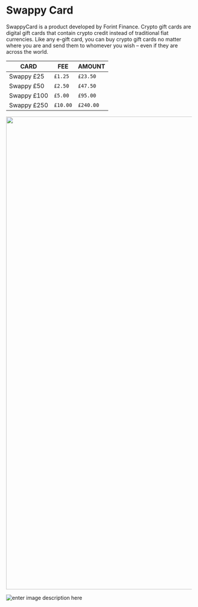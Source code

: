 # Swappy Card

SwappyCard is a product developed by Forint Finance.
Crypto gift cards are digital gift cards that contain crypto credit instead of traditional fiat currencies. Like any e-gift card, you can buy crypto gift cards no matter where you are and send them to whomever you wish – even if they are across the world.

|CARD            |FEE                            |AMOUNT                       |
|----------------|-------------------------------|-----------------------------|
|Swappy £25      |`£1.25`                        |`£23.50`                     |
|Swappy £50      |`£2.50`                        |`£47.50`                     |
|Swappy £100     |`£5.00`                        |`£95.00`                     |
|Swappy £250     |`£10.00`                       |`£240.00`                    |


<img src="https://images.pexels.com/photos/14111149/pexels-photo-14111149.png" width="1280"/>

![enter image description here](https://images.pexels.com/photos/14111149/pexels-photo-14111149.png)


